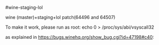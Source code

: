 #wine-staging-lol


wine (master)+staging+lol patch(64496 and 64507)

To make it work, please run as root:
echo 0 > /proc/sys/abi/vsyscall32

as explained in https://bugs.winehq.org/show_bug.cgi?id=47198#c40: